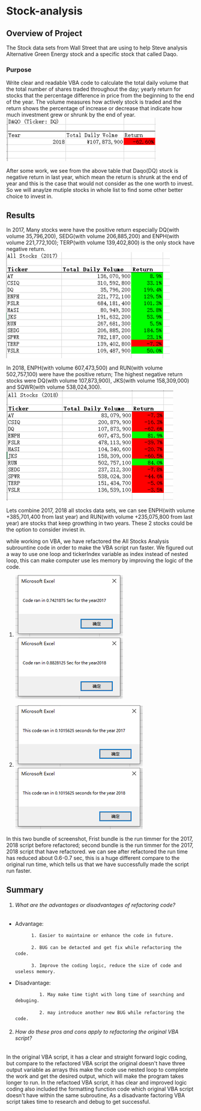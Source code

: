 # Stock-analysis

## Overview of Project
The Stock data sets from Wall Street that are using to help Steve analysis Alternative Green Energy stock and a specific stock that called Daqo.
### Purpose
Write clear and readable VBA code to calculate the total daily volume that the total number of shares traded throughout the day; yearly return for stocks that the percentage difference in price from the beginning to the end of the year. The volume measures how actively stock is traded and the return shows the percentage of increase or decrease that indicate how much investment grew or shrunk by the end of year.
![DQ Analyst](https://github.com/hayden0098/Stock-analysis/blob/main/Resources/DQ%20Analysis.png)

After some work, we see from the above table that Daqo(DQ) stock is negative return in last year, which mean the return is shrunk at the end of year and this is the case that would not consider as the one worth to invest. So we will anaylze mutiple stocks in whole list to find some other better choice to invest in.

## Results
In 2017, Many stocks were have the positive return especially DQ(with volume 35,796,200), SEDG(with volume 206,885,200) and ENPH(with volume 221,772,100); TERP(with volume 139,402,800) is the only stock have negative return.
![All Stocks 2017](https://github.com/hayden0098/Stock-analysis/blob/main/Resources/2017%20stock.png)

In 2018, ENPH(with volume 607,473,500) and RUN(with volume 502,757,100) were have the positive return; The highest negative return stocks were DQ(with volume 107,873,900), JKS(with volume 158,309,000) and SQWR(with volume 538,024,300).
![All Stocks 2018](https://github.com/hayden0098/Stock-analysis/blob/main/Resources/2018%20ALLstocks.png)

Lets combine 2017, 2018 all stocks data sets, we can see ENPH(with volume +385,701,400 from last year) and RUN(with volume +235,075,800 from last year) are stocks that keep growthing in two years. These 2 stocks could be the option to consider inviest in.

while working on VBA, we have refactored the All Stocks Analysis subrountine code in order to make the VBA script run faster. We figured out a way to use one loop and tickerIndex variable as index instead of nested loop, this can make computer use les memory by improving the logic of the code.
1. ![2017 Original Time](https://github.com/hayden0098/Stock-analysis/blob/main/Resources/VBA_Original_2017.png) ![2018_Original Time](https://github.com/hayden0098/Stock-analysis/blob/main/Resources/VBA_Original_2018.png)

2. ![VBA Challenge 2017](https://github.com/hayden0098/Stock-analysis/blob/main/Resources/VBA_Challenge_2017.png) ![VBA Challenge 2018](https://github.com/hayden0098/Stock-analysis/blob/main/Resources/VBA_Challenge_2018.png)

In this two bundle of screenshot, Frist bundle is the run timmer for the 2017, 2018 script before refactored; second bundle is the run timmer for the 2017, 2018 script that have refactored. we can see after refactored the run time has reduced about 0.6-0.7 sec, this is a huge different compare to the original run time, which tells us that we have successfully made the script run faster.

## Summary

1. ###### What are the advantages or disadvantages of refactoring code?
  - Advantage:  
  
              1. Easier to maintaine or enhance the code in future.
  
              2. BUG can be detacted and get fix while refactoring the code.
                
              3. Improve the coding logic, reduce the size of code and useless memory.
  
  - Disadvantage: 
  
                 1. May make time tight with long time of searching and debuging.
  
                 2. may introduce another new BUG while refactoring the code.
2. ###### How do these pros and cons apply to refactoring the original VBA script?
In the original VBA script, it has a clear and straight forward logic coding, but compare to the refactored VBA script the original doesn't have three output variable as arrays this make the code use nested loop to complete the work and get the desired output, which will make the program takes longer to run. In the refactoed VBA script, it has clear and improved logic coding also included the formatting function code which original VBA script doesn't have within the same subroutine, As a disadvante factoring VBA script takes time to research and debug to get successful.
